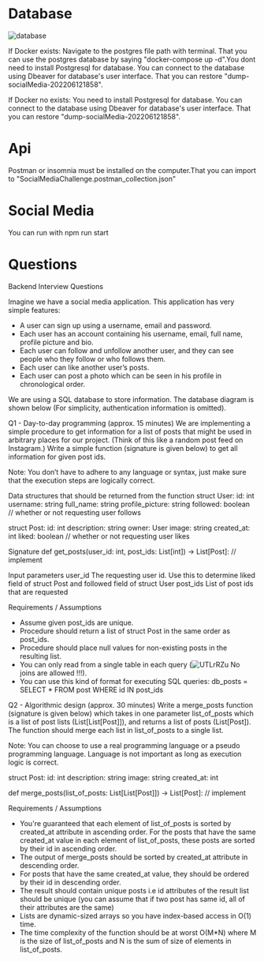 # Database

![database](https://user-images.githubusercontent.com/33065479/173246192-6b6e1fff-b0f7-4e96-9c61-353929d062cb.png)

If Docker exists:
Navigate to the postgres file path with terminal. That you can use the postgres database by saying "docker-compose up -d".You dont need to install Postgresql for database. You can connect to the database using Dbeaver for database's user interface.
That you can restore "dump-socialMedia-202206121858".

If Docker no exists:
You need to install Postgresql for database. You can connect to the database using Dbeaver for database's user interface. That you can restore "dump-socialMedia-202206121858".

# Api
Postman or insomnia must be installed on the computer.That you can import to "SocialMediaChallenge.postman_collection.json"

# Social Media
You can run with npm run start

# Questions
Backend Interview Questions

Imagine we have a social media application. This application has very simple features:


-	A user can sign up using a username, email and password.
-	Each user has an account containing his username, email, full name, profile picture and bio.
-	Each user can follow and unfollow another user, and they can see people who they follow or who follows them.
-	Each user can like another user’s posts.
-	Each user can post a photo which can be seen in his profile in chronological order.

We are using a SQL database to store information. The database diagram is shown below (For simplicity, authentication information is omitted).

Q1 - Day-to-day programming (approx. 15 minutes)
We are implementing a simple procedure to get information for a list of posts that might be used in arbitrary places for our project. (Think of this like a random post feed on Instagram.) Write a simple function (signature is given below) to get all information for given post ids.

Note: You don’t have to adhere to any language or syntax, just make sure that the execution steps are logically correct.

Data structures that should be returned from the function
struct User:
   id: int
   username: string
   full_name: string
   profile_picture: string
   followed: boolean  // whether or not requesting user follows

struct Post:
   id: int
   description: string
   owner: User
   image: string
   created_at: int
   liked: boolean  // whether or not requesting user likes

Signature 
def get_posts(user_id: int, post_ids: List[int]) -> List[Post]: // implement

Input parameters
user_id	The requesting user id. Use this to determine liked field of struct Post and followed field of struct User
post_ids	List of post ids that are requested

Requirements / Assumptions
-	Assume given post_ids are unique.
-	Procedure should return a list of struct Post in the same order as post_ids.
-	Procedure should place null values for non-existing posts in the resulting list.
-	You can only read from a single table in each query (![UTLrRZu](https://user-images.githubusercontent.com/33065479/173246201-bdc55202-da6d-4b8c-ae07-f16bd937c794.png) No joins are allowed !!!).
-	You can use this kind of format for executing SQL queries:
db_posts = SELECT * FROM post WHERE id IN post_ids

Q2 - Algorithmic design (approx. 30 minutes)
Write a merge_posts function (signature is given below) which takes in one parameter list_of_posts which is a list of post lists (List[List[Post]]), and returns a list of posts (List[Post]). The function should merge each list in list_of_posts to a single list.

Note: You can choose to use a real programming language or a pseudo programming language. Language is not important as long as execution logic is correct.

struct Post:
   id: int
   description: string
   image: string
   created_at: int

def merge_posts(list_of_posts: List[List[Post]]) -> List[Post]: // implement

Requirements / Assumptions
-	You're guaranteed that each element of list_of_posts is sorted by created_at attribute in ascending order. For the posts that have the same created_at value in each element of list_of_posts, these posts are sorted by their id in ascending order.
-	The output of merge_posts should be sorted by created_at attribute in descending order.
-	For posts that have the same created_at value, they should be ordered by their id in descending order.
-	The result should contain unique posts i.e id attributes of the result list should be unique (you can assume that if two post has same id, all of their attributes are the same)
-	Lists are dynamic-sized arrays so you have index-based access in O(1) time.
-	The time complexity of the function should be at worst O(M*N) where M is the size of list_of_posts and N is the sum of size of elements in list_of_posts.


